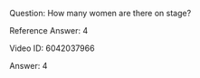 Question: How many women are there on stage?

Reference Answer: 4

Video ID: 6042037966

Answer: 4

